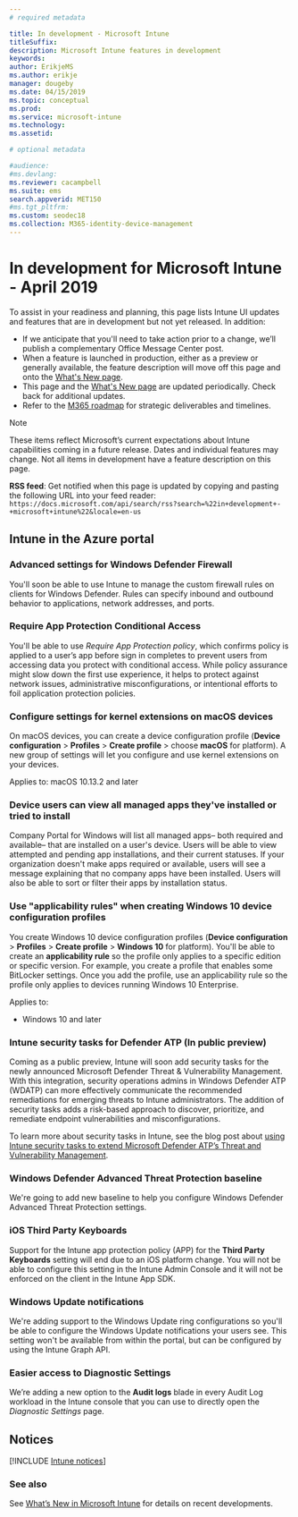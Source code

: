 ```yaml
---
# required metadata

title: In development - Microsoft Intune
titleSuffix: 
description: Microsoft Intune features in development
keywords:
author: ErikjeMS 
ms.author: erikje
manager: dougeby
ms.date: 04/15/2019
ms.topic: conceptual
ms.prod:
ms.service: microsoft-intune
ms.technology:
ms.assetid: 

# optional metadata

#audience:
#ms.devlang:
ms.reviewer: cacampbell
ms.suite: ems
search.appverid: MET150
#ms.tgt_pltfrm:
ms.custom: seodec18
ms.collection: M365-identity-device-management
---
```


# In development for Microsoft Intune - April 2019

To assist in your readiness and planning, this page lists Intune UI updates and features that are in development but not yet released. In addition:

- If we anticipate that you'll need to take action prior to a change, we’ll publish a complementary Office Message Center post.
- When a feature is launched in production, either as a preview or generally available, the feature description will move off this page and onto the [What's New page](whats-new.md).
- This page and the [What's New page](whats-new.md) are updated periodically. Check back for additional updates.
- Refer to the [M365 roadmap](https://www.microsoft.com/microsoft-365/roadmap?rtc=2&filters=EMS) for strategic deliverables and timelines.

> [!Note]
> These items reflect Microsoft’s current expectations about Intune capabilities coming in a future release. Dates and individual features may change. Not all items in development have a feature description on this page.

**RSS feed**: Get notified when this page is updated by copying and pasting the following URL into your feed reader: `https://docs.microsoft.com/api/search/rss?search=%22in+development+-+microsoft+intune%22&locale=en-us`

<!--
## What's coming to Intune in the Azure portal 
## What's coming to Intune apps
## Notices
-->
 
## Intune in the Azure portal

<!-- 1904 start-->

### Advanced settings for Windows Defender Firewall <!-- 1311949 -->
You'll soon be able to use Intune to manage the custom firewall rules on clients for Windows Defender. Rules can specify inbound and outbound behavior to applications, network addresses, and ports. 

### Require App Protection Conditional Access  <!--1634317 -->
You'll be able to use *Require App Protection policy*, which confirms policy is applied to a user’s app before sign in completes to prevent users from accessing data you protect with conditional access. While policy assurance might slow down the first use experience, it helps to protect against network issues, administrative misconfigurations, or intentional efforts to foil application protection policies. 

### Configure settings for kernel extensions on macOS devices <!-- 2043024 -->
On macOS devices, you can create a device configuration profile (**Device configuration** > **Profiles** > **Create profile** > choose **macOS** for platform). A new group of settings will let you configure and use kernel extensions on your devices.

Applies to: 
macOS 10.13.2 and later

### Device users can view all managed apps they've installed or tried to install <!-- 2352913 -->
Company Portal for Windows will list all managed apps&ndash; both required and available&ndash; that are installed on a user's device. Users will be able to view attempted and pending app installations, and their current statuses. If your organization doesn't make apps required or available, users will see a message explaining that no company apps have been installed. Users will also be able to sort or filter their apps by installation status.

### Use "applicability rules" when creating Windows 10 device configuration profiles <!-- 2549910 -->
You create Windows 10 device configuration profiles (**Device configuration** > **Profiles** > **Create profile** > **Windows 10** for platform). You'll be able to create an **applicability rule** so the profile only applies to a specific edition or specific version. For example, you create a profile that enables some BitLocker settings. Once you add the profile, use an applicability rule so the profile only applies to devices running Windows 10 Enterprise.

Applies to: 
- Windows 10 and later

###  Intune security tasks for Defender ATP (In public preview) <!-- 3208597 -->
Coming as a public preview, Intune will soon add security tasks for the newly announced Microsoft Defender Threat & Vulnerability Management.  With this integration, security operations admins in Windows Defender ATP (WDATP) can more effectively communicate the recommended remediations for emerging threats to Intune administrators. The addition of security tasks adds a risk-based approach to discover, prioritize, and remediate endpoint vulnerabilities and misconfigurations.

To learn more about security tasks in Intune, see the blog post about [using Intune security tasks to extend Microsoft Defender ATP’s Threat and Vulnerability Management](https://techcommunity.microsoft.com/t5/Enterprise-Mobility-Security/Microsoft-Intune-security-tasks-extend-Microsoft-Defender-ATP-s/ba-p/369857). 

### Windows Defender Advanced Threat Protection baseline <!-- 3754134 -->
We're going to add new baseline to help you configure Windows Defender Advanced Threat Protection settings.


### iOS Third Party Keyboards <!-- 4111843 -->
Support for the Intune app protection policy (APP) for the **Third Party Keyboards** setting will end due to an iOS platform change. You will not be able to configure this setting in the Intune Admin Console and it will not be enforced on the client in the Intune App SDK.

<!-- 1903 start-->

### Windows Update notifications <!-- 3316782 -->
We're adding support to the Windows Update ring configurations so you'll be able to configure the Windows Update notifications your users see. This setting won't be available from within the portal, but can be configured by using the Intune Graph API.

### Easier access to Diagnostic Settings <!-- 3804627 -->
We’re adding a new option to the **Audit logs** blade in every Audit Log workload in the Intune console that you can use to directly open the *Diagnostic Settings* page.

## Notices

[!INCLUDE [Intune notices](./includes/intune-notices.md)]

### See also
See [What’s New in Microsoft Intune](whats-new.md) for details on recent developments.


